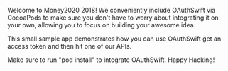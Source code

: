 Welcome to Money2020 2018! We conveniently include OAuthSwift via CocoaPods to make sure you don't have to worry about integrating it on your own, allowing you to focus on building your awesome idea.

This small sample app demonstrates how you can use OAuthSwift get an access token and then hit one of our APIs.

Make sure to run "pod install" to integrate OAuthSwift. Happy Hacking!